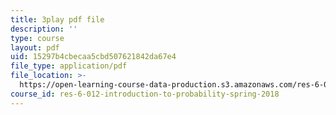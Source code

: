 ```yaml
---
title: 3play pdf file
description: ''
type: course
layout: pdf
uid: 15297b4cbecaa5cbd507621842da67e4
file_type: application/pdf
file_location: >-
  https://open-learning-course-data-production.s3.amazonaws.com/res-6-012-introduction-to-probability-spring-2018/15297b4cbecaa5cbd507621842da67e4_fMHJPEcoC08.pdf
course_id: res-6-012-introduction-to-probability-spring-2018
---
```


